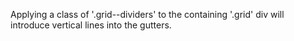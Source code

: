 Applying a class of '.grid--dividers' to the containing '.grid' div 
will introduce vertical lines into the gutters.
